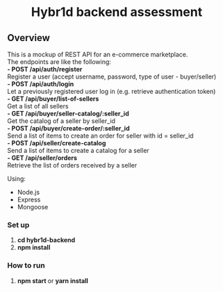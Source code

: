 <h1 align='center'>Hybr1d backend assessment</h1>

## Overview
This is a mockup of REST API for an e-commerce marketplace. <br/>
The endpoints are like the following:<br/>
<b> - POST /api/auth/register </b> <br/>
  Register a user (accept username, password, type of user - buyer/seller) <br/>
<b> - POST /api/auth/login </b> <br/>
  Let a previously registered user log in (e.g. retrieve authentication token) <br/>
<b> - GET /api/buyer/list-of-sellers </b> <br/>
  Get a list of all sellers <br/>
<b> - GET /api/buyer/seller-catalog/:seller_id </b> <br/>
  Get the catalog of a seller by seller_id <br/>
<b> - POST /api/buyer/create-order/:seller_id </b> <br/>
  Send a list of items to create an order for seller with id = seller_id <br/>
<b> - POST /api/seller/create-catalog </b> <br/>
  Send a list of items to create a catalog for a seller <br/>
<b> - GET /api/seller/orders </b> <br/>
  Retrieve the list of orders received by a seller <br/>


Using:
- Node.js
- Express
- Mongoose

### Set up
1. <b> cd hybr1d-backend </b>
2. <b> npm install </b>

### How to run
1. <b> npm start </b> or <b> yarn install </b>

